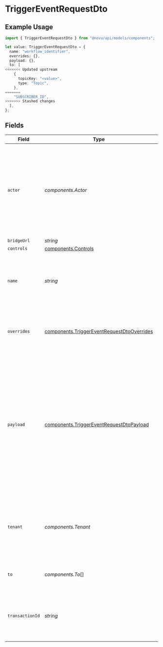 # TriggerEventRequestDto

## Example Usage

```typescript
import { TriggerEventRequestDto } from "@novu/api/models/components";

let value: TriggerEventRequestDto = {
  name: "workflow_identifier",
  overrides: {},
  payload: {},
  to: [
<<<<<<< Updated upstream
    {
      topicKey: "<value>",
      type: "Topic",
    },
=======
    "SUBSCRIBER_ID",
>>>>>>> Stashed changes
  ],
};
```

## Fields

| Field                                                                                                                                                                                                                                                                           | Type                                                                                                                                                                                                                                                                            | Required                                                                                                                                                                                                                                                                        | Description                                                                                                                                                                                                                                                                     | Example                                                                                                                                                                                                                                                                         |
| ------------------------------------------------------------------------------------------------------------------------------------------------------------------------------------------------------------------------------------------------------------------------------- | ------------------------------------------------------------------------------------------------------------------------------------------------------------------------------------------------------------------------------------------------------------------------------- | ------------------------------------------------------------------------------------------------------------------------------------------------------------------------------------------------------------------------------------------------------------------------------- | ------------------------------------------------------------------------------------------------------------------------------------------------------------------------------------------------------------------------------------------------------------------------------- | ------------------------------------------------------------------------------------------------------------------------------------------------------------------------------------------------------------------------------------------------------------------------------- |
| `actor`                                                                                                                                                                                                                                                                         | *components.Actor*                                                                                                                                                                                                                                                              | :heavy_minus_sign:                                                                                                                                                                                                                                                              | It is used to display the Avatar of the provided actor's subscriber id or actor object.<br/>    If a new actor object is provided, we will create a new subscriber in our system<br/>                                                                                           |                                                                                                                                                                                                                                                                                 |
| `bridgeUrl`                                                                                                                                                                                                                                                                     | *string*                                                                                                                                                                                                                                                                        | :heavy_minus_sign:                                                                                                                                                                                                                                                              | N/A                                                                                                                                                                                                                                                                             |                                                                                                                                                                                                                                                                                 |
| `controls`                                                                                                                                                                                                                                                                      | [components.Controls](../../models/components/controls.md)                                                                                                                                                                                                                      | :heavy_minus_sign:                                                                                                                                                                                                                                                              | N/A                                                                                                                                                                                                                                                                             |                                                                                                                                                                                                                                                                                 |
| `name`                                                                                                                                                                                                                                                                          | *string*                                                                                                                                                                                                                                                                        | :heavy_check_mark:                                                                                                                                                                                                                                                              | The trigger identifier of the workflow you wish to send. This identifier can be found on the workflow page.                                                                                                                                                                     | workflow_identifier                                                                                                                                                                                                                                                             |
| `overrides`                                                                                                                                                                                                                                                                     | [components.TriggerEventRequestDtoOverrides](../../models/components/triggereventrequestdtooverrides.md)                                                                                                                                                                        | :heavy_minus_sign:                                                                                                                                                                                                                                                              | This could be used to override provider specific configurations                                                                                                                                                                                                                 | {<br/>"fcm": {<br/>"data": {<br/>"key": "value"<br/>}<br/>}<br/>}                                                                                                                                                                                                               |
| `payload`                                                                                                                                                                                                                                                                       | [components.TriggerEventRequestDtoPayload](../../models/components/triggereventrequestdtopayload.md)                                                                                                                                                                            | :heavy_minus_sign:                                                                                                                                                                                                                                                              | The payload object is used to pass additional custom information that could be used to render the workflow, or perform routing rules based on it. <br/>      This data will also be available when fetching the notifications feed from the API to display certain parts of the UI. | {<br/>"comment_id": "string",<br/>"post": {<br/>"text": "string"<br/>}<br/>}                                                                                                                                                                                                    |
| `tenant`                                                                                                                                                                                                                                                                        | *components.Tenant*                                                                                                                                                                                                                                                             | :heavy_minus_sign:                                                                                                                                                                                                                                                              | It is used to specify a tenant context during trigger event.<br/>    Existing tenants will be updated with the provided details.<br/>                                                                                                                                           |                                                                                                                                                                                                                                                                                 |
| `to`                                                                                                                                                                                                                                                                            | *components.To*[]                                                                                                                                                                                                                                                               | :heavy_check_mark:                                                                                                                                                                                                                                                              | The recipients list of people who will receive the notification.                                                                                                                                                                                                                |                                                                                                                                                                                                                                                                                 |
| `transactionId`                                                                                                                                                                                                                                                                 | *string*                                                                                                                                                                                                                                                                        | :heavy_minus_sign:                                                                                                                                                                                                                                                              | A unique identifier for this transaction, we will generated a UUID if not provided.                                                                                                                                                                                             |                                                                                                                                                                                                                                                                                 |